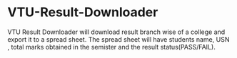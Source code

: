 VTU-Result-Downloader
=====================

VTU Result Downloader will download result branch wise of a college and export it to a spread sheet. The spread sheet will have students name, USN , total marks obtained in the semister and the result status(PASS/FAIL).
